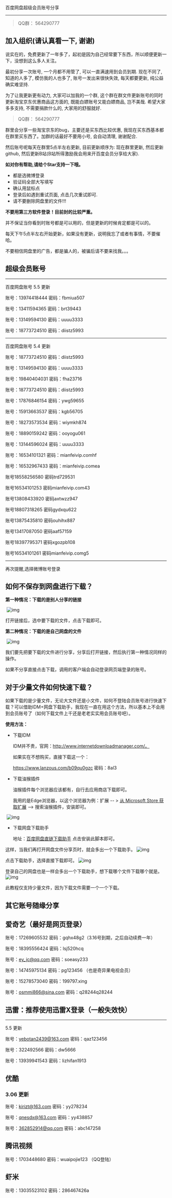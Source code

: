 百度网盘超级会员账号分享

----


> QQ群： 564290777

## 加入组织(请认真看一下, 谢谢)

说实在的，免费更新了一年多了，起初是因为自己经常要下东西，所以顺便更新一下，没想到这么多人关注。

最初分享一次账号, 一个月都不用管了, 可以一直满速用到会员到期. 现在不同了, 知道的人多了, 模仿我的人也多了, 账号一发出来很快失效, 每天都要更新, 纯公益确实难坚持.

为了让我更新更有动力, 大家可以加我的一个群, 这个群在群文件更新账号的同时更新淘宝京东优惠商品这方面的, 既能白嫖账号又能白嫖商品, 岂不美哉. 希望大家多多支持, 不需要捐款什么的, 大家用的舒服就好.

> QQ群： 564290777

群里会分享一些淘宝京东的bug，主要还是买东西比较优惠, 我现在买东西基本都在群里买东西了。加群的话最好不要用小号, 会自动清理, 谢谢配合.

然后账号呢每天在群里5点半左右更新, 目前更新顺序为: 现在群里更新, 然后更新github, 然后更新B站(B站所得激励我会用来开百度会员分享给大家).

**如对你有帮助,请给个Star支持一下哦。**

- 都是选微博登录
- 验证码全部大写填写
- 确认用鼠标点
- 登录后如遇到重试页面, 点击几次重试即可.
- 请不要删除网盘里的文件!!!

**不要用第三方软件登录！目前封的比较严重。**

并不保证当你看到时账号都是可以用的，但是更新的时候肯定都是可以的。

每天下午5点半左右开始更新，如果没有更新，说明我忘了或者有事情，不要催哈。

不要相信网盘里的广告，都是骗人的，被骗后请不要来找我。。。

## 超级会员账号

------

百度网盘账号    5.5 更新

账号：13974418444    密码：fbmiua507

账号：13411594365    密码：brt39443

账号：13149594130    密码：uuuu3333

账号：18773724510    密码：diistz5993

------

百度网盘账号    5.4 更新

账号：18773724510    密码：diistz5993

账号：13149594130    密码：uuuu3333

账号：19840404031    密码：fha23716

账号：18773724510    密码：diistz5993

账号：17876846154   密码：ywg59655

账号：15913663537     密码：kgb56705

账号：18273573534    密码：wiymkh874

账号：18890159242    密码：ooyogu061

账号：13144596024    密码：uuuu3333

账号：16534101321    密码：mianfeivip.comhf

账号：16532967433    密码：mianfeivip.comea

账号18558256580    密码trd729531

账号16534101253    密码mianfeivip.com43

账号13808433920    密码axtwzz947

账号18807318265    密码gydxqu622

账号13875435810    密码ouhihx887

账号13417087050    密码aaf57159

账号18397795371    密码xgozpb108

账号16534101261    密码mianfeivip.comg5

------

再次提醒,选择微博账号登录

## 如何不保存到网盘进行下载？

**第一种情况：下载的是别人分享的链接**

​            ![img](https://qqadapt.qpic.cn/txdocpic/0/2ac2ab5331e328b03ae95fb37693c708/0?w=1920&h=941)            

打开链接后，选中要下载的文件，点击下载即可。

**第二种情况：下载的是自己网盘的文件**

​            ![img](https://qqadapt.qpic.cn/txdocpic/0/9e3ff7ba87baead4f84d92c1ae7b81de/0?w=1920&h=946)            

我们要先把要下载的文件进行分享，分享后打开链接，然后执行第一种情况同样的操作。

如果不分享直接点击下载，调用的客户端会自动登录网页端登录的账号。

## 对于少量文件如何快速下载？

如果下载的是少量文件，无论大文件还是小文件，如何不登陆会员账号进行快速下载？可以借助IDM+网盘下载助手，我现在一直在用这个方法，所以基本上不会用到会员账号了（如何下载文件上千还是老老实实用会员账号吧）。

**使用方法：**

- 下载IDM

  IDM并不贵，官网：http://www.internetdownloadmanager.com/。

  如果实在不想购买，直接下载这一个：

  https://www.lanzous.com/b09qu0gzc        密码：8al3

- 下载油猴插件

  油猴插件每个浏览器应该都有，自行去应用商店下载即可。

  我用的是Edge浏览器，以这个浏览器为例：扩展 -- > [从 Microsoft Store 获取扩展](https://microsoftedge.microsoft.com/insider-addons?hl=zh-CN) --> 搜索油猴插件，安装即可。

​            ![img](https://qqadapt.qpic.cn/txdocpic/0/1c4609df6ca4c04eee451189fc96672c/0?w=1634&h=825)            

- 下载网盘下载助手

  地址：[百度网盘直链下载助手](https://greasyfork.org/zh-CN/scripts/397390-百度网盘直链下载助手)    点击安装此脚本即可。

这样，当我们再打开网盘文件分享页时，就会多出一个下载助手。          ![img](https://qqadapt.qpic.cn/txdocpic/0/6c23f72b627b05410e399a7784b807ee/0?w=1920&h=942)            

点击下载助手，选择直接下载即可。            ![img](https://qqadapt.qpic.cn/txdocpic/0/da447c0a4bea1c626224f32deb08b9a5/0?w=576&h=237)            

登录自己的网盘也是一样会多出一个下载助手，想下载哪个文件下载哪个就是。            ![img](https://qqadapt.qpic.cn/txdocpic/0/6e4bb1a28601df33919443c129ef7f5a/0?w=1920&h=269)            

此教程仅支持少量文件，因为下载文件需要一个一个下载。

## 其它账号随缘分享

## 爱奇艺（最好是网页登录）

账号：17269605532  密码：gqhx48g2（3.16号到期，之后自动续费一年）

账号：18395556424  密码：lsj520hcq

账号：ey_jc@qq.com  密码：soeasy233

账号：14745975134  密码：pg123456  （也是奇异果电视会员）

账号：15278573040  密码：199797.xing

账号：osmmi866@sina.com  密码：q28244q28244

## 迅雷：推荐使用迅雷X登录（一般失效快）

------

5.5 更新

账号：[yebotan2439@163.com](yebotan2439@163.com)    密码：qaz123456

账号：322492566    密码：dw5666

账号：13939941543    密码：lizhifan1913

## 优酷

### 3.06 更新

账号：kirizt@163.com  密码：yy278234

账号：qnesdx@163.com  密码：yy438857


账号：362852914@qq.com  密码：abc147258

## 腾讯视频

账号：1703448680  密码：wuaipojie123  （QQ登陆）

## 虾米

账号：13035523102  密码：286467426a


